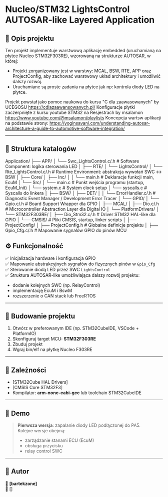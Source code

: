 # Nucleo/STM32 LightsControl AUTOSAR-like Layered Application 

## 📑 **Opis projektu**

Ten projekt implementuje warstwową aplikację embedded (uruchamianą na płytce Nucleo STM32F303RE), wzorowaną na strukturze AUTOSAR, w której:
- Projekt zorganizowany jest w warstwy: MCAL, BSW, RTE, APP oraz ProjectConfig, aby zachować warstwowy układ architektury i umożliwić dalszy rozwój.
- Uruchamiane są proste zadania na płytce jak np: kontrola diody LED na płytce.

Projekt powstał jako pomoc naukowa do kursu "C dla zaawasowanych" by UCEGOSU https://cdlazaawansowanych.pl/
Konfiguracje płytki zaczerpnięte z kursu youtube STM32 na Resjestrach by msalamon https://www.youtube.com/@msalamon/playlists
Koncepcja wartsw aplikacji na podstawie strony: https://yoginsavani.com/understanding-autosar-architecture-a-guide-to-automotive-software-integration/

---

## 🔧 **Struktura katalogów**

Application/
├── APP/
│ └── Swc_LightsControl.c/.h # Software Component: logika sterowania LED
│
├── RTE/
│ └── LightsControl/
│ └── Rte_LightsControl.c/.h # Runtime Environment: abstrakcja wywołań SWC ↔ BSW
│
├── Core/
│ ├── Inc/
│ │ └── main.h # Deklaracje funkcji main, EcuM
│ └── Src/
│ └── main.c # Punkt wejścia programu (startup, EcuM_Init)
│ └── system.c # System clock setup
│ └── syscalls.c # Syscalls do linkera
│
├── BSW/
│ ├── DET/
│ │ └── ErrorHandler.c/.h # Diagnostic Event Manager / Development Error Tracer
│ └── GPIO/
│ └── Gpio.c/.h # Board Support Wrapper dla GPIO
│
├── MCAL/
│ ├── Dio.c/.h # Microcontroller Abstraction Layer dla Digital IO
│ └── PlatformDrivers/
│ └── STM32F303RE/
│ ├── Dio_Stm32.c/.h # Driver STM32 HAL-like dla GPIO
│ └── CMSIS/ # Pliki CMSIS, startup, linker scripts
│
├── ProjectConfig/
│ ├── ProjectConfig.h # Globalne definicje projektu
│ ├── Gpio_Cfg.c/.h # Mapowanie sygnałów GPIO do pinów MCU


## ⚙️ **Funkcjonalność**

✅ Inicjalizacja hardware i konfiguracja GPIO  
✅ Mapowanie abstrakcyjnych sygnałów do fizycznych pinów w `Gpio_Cfg`  
✅ Sterowanie diodą LED przez SWC `LightsControl`  
✅ Struktura AUTOSAR-like umożliwiająca dalszy rozwój projektu:
- dodanie kolejnych SWC (np. RelayControl)  
- implementację EcuM i BswM  
- rozszerzenie o CAN stack lub FreeRTOS

---

## 🚀 **Budowanie projektu**

1. Otwórz w preferowanym IDE (np. STM32CubeIDE, VSCode + PlatformIO)  
2. Skonfiguruj target MCU: **STM32F303RE**
3. Zbuduj projekt
4. Wgraj bin/elf na płytkę Nucleo F303RE

---

## 🧩 **Zależności**

- [STM32Cube HAL Drivers]  
- [CMSIS Core STM32F3]  
- Kompilator: **arm-none-eabi-gcc** lub toolchain STM32CubeIDE

---

## 📸 **Demo**

> **Pierwsza wersja**: zapalanie diody LED podłączonej do PA5.  
> Kolejne wersje obejmą:
> - zarządzanie stanami ECU (EcuM)
> - obsługa przycisku
> - relay control SWC

---

## 📝 **Autor**

👤 **[bartekzone]**  
🔗 []

